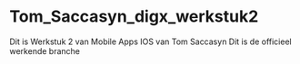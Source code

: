 # Tom_Saccasyn_digx_werkstuk2

Dit is Werkstuk 2 van Mobile Apps IOS van Tom Saccasyn
Dit is de officieel werkende branche
